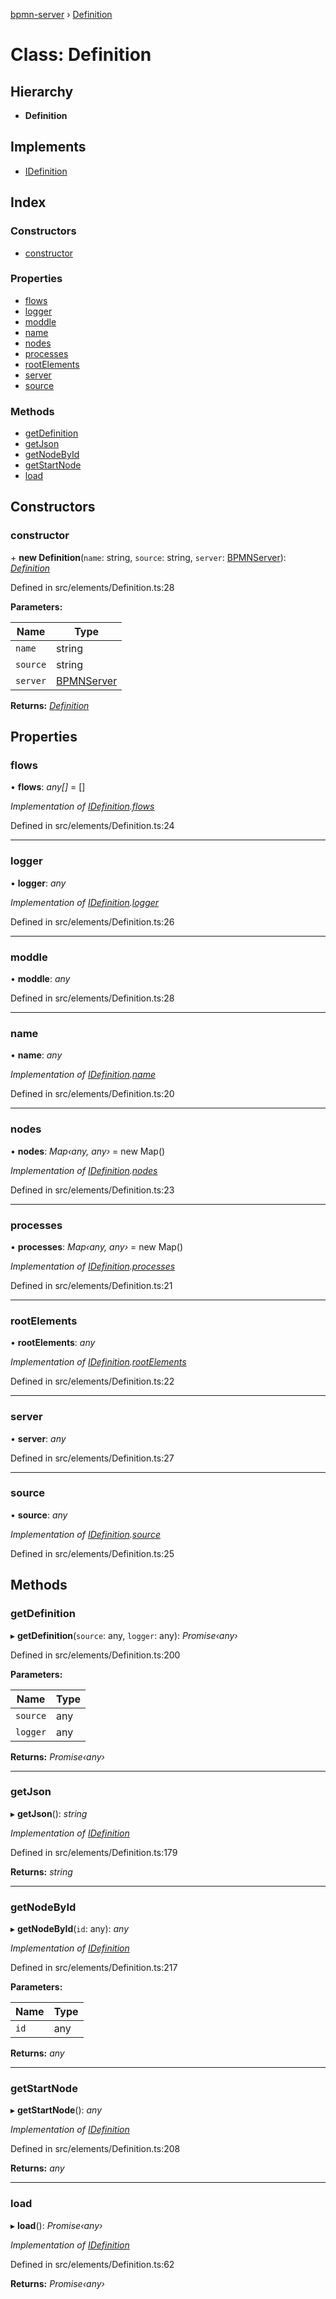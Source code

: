 [bpmn-server](../README.md) › [Definition](definition.md)

# Class: Definition

## Hierarchy

* **Definition**

## Implements

* [IDefinition](../interfaces/idefinition.md)

## Index

### Constructors

* [constructor](definition.md#constructor)

### Properties

* [flows](definition.md#flows)
* [logger](definition.md#logger)
* [moddle](definition.md#moddle)
* [name](definition.md#name)
* [nodes](definition.md#nodes)
* [processes](definition.md#processes)
* [rootElements](definition.md#rootelements)
* [server](definition.md#server)
* [source](definition.md#source)

### Methods

* [getDefinition](definition.md#getdefinition)
* [getJson](definition.md#getjson)
* [getNodeById](definition.md#getnodebyid)
* [getStartNode](definition.md#getstartnode)
* [load](definition.md#load)

## Constructors

###  constructor

\+ **new Definition**(`name`: string, `source`: string, `server`: [BPMNServer](bpmnserver.md)): *[Definition](definition.md)*

Defined in src/elements/Definition.ts:28

**Parameters:**

Name | Type |
------ | ------ |
`name` | string |
`source` | string |
`server` | [BPMNServer](bpmnserver.md) |

**Returns:** *[Definition](definition.md)*

## Properties

###  flows

• **flows**: *any[]* = []

*Implementation of [IDefinition](../interfaces/idefinition.md).[flows](../interfaces/idefinition.md#flows)*

Defined in src/elements/Definition.ts:24

___

###  logger

• **logger**: *any*

*Implementation of [IDefinition](../interfaces/idefinition.md).[logger](../interfaces/idefinition.md#logger)*

Defined in src/elements/Definition.ts:26

___

###  moddle

• **moddle**: *any*

Defined in src/elements/Definition.ts:28

___

###  name

• **name**: *any*

*Implementation of [IDefinition](../interfaces/idefinition.md).[name](../interfaces/idefinition.md#name)*

Defined in src/elements/Definition.ts:20

___

###  nodes

• **nodes**: *Map‹any, any›* = new Map()

*Implementation of [IDefinition](../interfaces/idefinition.md).[nodes](../interfaces/idefinition.md#nodes)*

Defined in src/elements/Definition.ts:23

___

###  processes

• **processes**: *Map‹any, any›* = new Map()

*Implementation of [IDefinition](../interfaces/idefinition.md).[processes](../interfaces/idefinition.md#processes)*

Defined in src/elements/Definition.ts:21

___

###  rootElements

• **rootElements**: *any*

*Implementation of [IDefinition](../interfaces/idefinition.md).[rootElements](../interfaces/idefinition.md#rootelements)*

Defined in src/elements/Definition.ts:22

___

###  server

• **server**: *any*

Defined in src/elements/Definition.ts:27

___

###  source

• **source**: *any*

*Implementation of [IDefinition](../interfaces/idefinition.md).[source](../interfaces/idefinition.md#source)*

Defined in src/elements/Definition.ts:25

## Methods

###  getDefinition

▸ **getDefinition**(`source`: any, `logger`: any): *Promise‹any›*

Defined in src/elements/Definition.ts:200

**Parameters:**

Name | Type |
------ | ------ |
`source` | any |
`logger` | any |

**Returns:** *Promise‹any›*

___

###  getJson

▸ **getJson**(): *string*

*Implementation of [IDefinition](../interfaces/idefinition.md)*

Defined in src/elements/Definition.ts:179

**Returns:** *string*

___

###  getNodeById

▸ **getNodeById**(`id`: any): *any*

*Implementation of [IDefinition](../interfaces/idefinition.md)*

Defined in src/elements/Definition.ts:217

**Parameters:**

Name | Type |
------ | ------ |
`id` | any |

**Returns:** *any*

___

###  getStartNode

▸ **getStartNode**(): *any*

*Implementation of [IDefinition](../interfaces/idefinition.md)*

Defined in src/elements/Definition.ts:208

**Returns:** *any*

___

###  load

▸ **load**(): *Promise‹any›*

*Implementation of [IDefinition](../interfaces/idefinition.md)*

Defined in src/elements/Definition.ts:62

**Returns:** *Promise‹any›*
